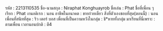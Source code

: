 รหัส : 2213110535
ชื่อ-นามสกุล : Niraphat Konghuayrob
ชื่อเล่น : Phat
ชื่อที่เพื่อน ๆ เรียก : Phat
งานอดิเรก : นอน
อาชีพในอนาคต : ขายก๋วยเตี๋ยว
สิ่งที่ตัวเองชอบที่สุด(ตอนนี้) : นอน
เพื่อนที่สนิทที่สุด : ริว เตอร์ บอส
เพื่อนที่เป็นความหวังในกลุ่ม : ชิ*หายทั้งกลุ่ม
มาเรียนที่นี่เพราะ : ตามเพื่อน
เวลานอนปกติ : ตี4